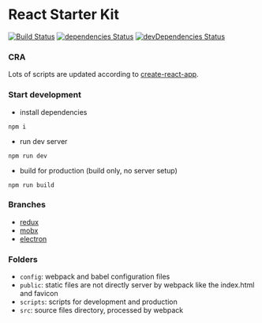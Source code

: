 # React Starter Kit
[![Build Status](https://travis-ci.org/xiaofan2406/react-starter-kit.svg?branch=master)](https://travis-ci.org/xiaofan2406/react-starter-kit) [![dependencies Status](https://david-dm.org/xiaofan2406/react-starter-kit/status.svg)](https://david-dm.org/xiaofan2406/react-starter-kit) [![devDependencies Status](https://david-dm.org/xiaofan2406/react-starter-kit/dev-status.svg)](https://david-dm.org/xiaofan2406/react-starter-kit?type=dev)

### CRA
Lots of scripts are updated according to [create-react-app](https://github.com/facebookincubator/create-react-app).

### Start development
- install dependencies
```
npm i
```

- run dev server
```
npm run dev
```

- build for production (build only, no server setup)
```
npm run build
```

### Branches
- [redux](https://github.com/xiaofan2406/react-starter-kit/tree/redux)
- [mobx](https://github.com/xiaofan2406/react-starter-kit/tree/mobx)
- [electron](https://github.com/xiaofan2406/react-starter-kit/tree/electron)

### Folders
- `config`: webpack and babel configuration files
- `public`: static files are not directly server by webpack like the index.html and favicon
- `scripts`: scripts for development and production
- `src`: source files directory, processed by webpack
